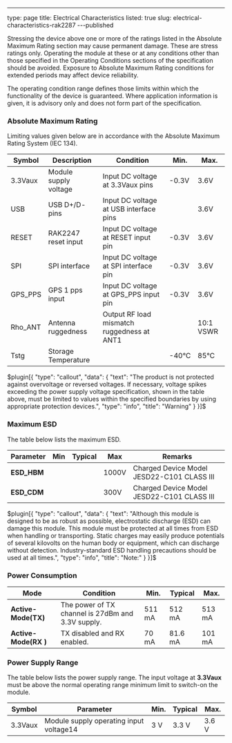 ---
type: page
title: Electrical Characteristics
listed: true
slug: electrical-characteristics-rak2287
---published

Stressing the device above one or more of the ratings listed in the Absolute Maximum Rating section may cause permanent damage. These are stress ratings only. Operating the module at these or at any conditions other than those specified in the Operating Conditions sections of the specification should be avoided. Exposure to Absolute Maximum Rating conditions for extended periods may affect device reliability.

The operating condition range defines those limits within which the functionality of the device is guaranteed. Where application information is given, it is advisory only and does not form part of the specification.

### Absolute Maximum Rating

Limiting values given below are in accordance with the Absolute Maximum Rating System (IEC 134).

| **Symbol** | **Description** | **Condition** | **Min.** | **Max.** | 
| ---- | ---- | ---- | ---- | ---- | 
| 3.3Vaux | Module supply voltage | Input DC voltage at 3.3Vaux pins | -0.3V | 3.6V | 
| USB | USB D+/D- pins | Input DC voltage at USB interface pins |  | 3.6V | 
| RESET | RAK2247 reset input | Input DC voltage at RESET input pin | -0.3V | 3.6V | 
| SPI | SPI interface | Input DC voltage at SPI interface pin | -0.3V | 3.6V | 
| GPS_PPS | GPS 1 pps input | Input DC voltage at GPS_PPS input pin | -0.3V | 3.6V | 
| Rho_ANT | Antenna ruggedness | Output RF load mismatch ruggedness at ANT1 |  | 10:1 VSWR | 
| Tstg | Storage Temperature |  | -40°C | 85°C | 


$plugin[{
    "type": "callout",
    "data": {
        "text": "The product is not protected against overvoltage or reversed voltages. If necessary, voltage spikes exceeding the power supply voltage specification, shown in the table above, must be limited to values within the specified boundaries by using appropriate protection devices.",
        "type": "info",
        "title": "Warning"
    }
}]$

### Maximum ESD

The table below lists the maximum ESD.

| **Parameter** | **Min** | **Typical** | **Max** | **Remarks** | 
| ---- | ---- | ---- | ---- | ---- | 
| **ESD_HBM** |  |  | 1000V | Charged Device Model JESD22-C101 CLASS III | 
| **ESD_CDM** |  |  | 300V | Charged Device Model JESD22-C101 CLASS III | 


$plugin[{
    "type": "callout",
    "data": {
        "text": "Although this module is designed to be as robust as possible, electrostatic discharge (ESD) can damage this module. This module must be protected at all times from ESD when handling or transporting. Static charges may easily produce potentials of several kilovolts on the human body or equipment, which can discharge without detection. Industry-standard ESD handling precautions should be used at all times.",
        "type": "info",
        "title": "Note:"
    }
}]$

### Power Consumption

| **Mode** | **Condition** | **Min.** | **Typical** | **Max.** | 
| ---- | ---- | ---- | ---- | ---- | 
| **Active-Mode(TX)** | The power of TX channel is 27dBm and 3.3V supply. | 511 mA | 512 mA | 513 mA | 
| **Active-Mode(RX )** | TX disabled and RX enabled. | 70 mA | 81.6 mA | 101 mA | 


### Power Supply Range

The table below lists the power supply range. The input voltage at **3.3Vaux** must be above the normal operating range minimum limit to switch-on the module.

| **Symbol** | **Parameter** | **Min**. | **Typical** | **Max**. | 
| ---- | ---- | ---- | ---- | ---- | 
| 3.3Vaux | Module supply operating input voltage14 | 3 V | 3.3 V | 3.6 V | 


